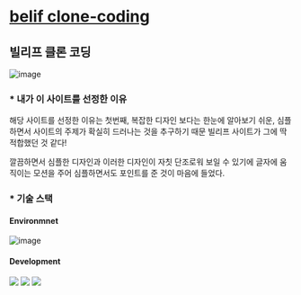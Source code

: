 # [belif clone-coding](https://suyeonpar.github.io/clone-belif/)

## 빌리프 클론 코딩

![image](https://github.com/suyeonpar/clone-belif/assets/142365626/104b397d-1e9e-45dd-b95c-fa48f1654d95)

### * 내가 이 사이트를 선정한 이유


해당 사이트를 선정한 이유는 첫번째, 복잡한 디자인 보다는
한눈에 알아보기 쉬운, 심플하면서 사이트의 주제가 확실히 드러나는 것을 
추구하기 때문
빌리프 사이트가 그에 딱 적합했던 것 같다!

깔끔하면서 심플한 디자인과 이러한 디자인이 자칫 단조로워 보일 수 있기에 
글자에 움직이는 모션을 주어 심플하면서도 포인트를 준 것이 마음에 들었다.

### * 기술 스택


#### Environmnet

![image](https://github.com/suyeonpar/clone-belif/assets/142365626/40429fb4-d844-4ea9-b9cd-f2f9f89fbd79)



#### Development

<img src="https://img.shields.io/badge/html5-E34F26?style=for-the-badge&logo=html5&logoColor=white"> <img src="https://img.shields.io/badge/css-1572B6?style=for-the-badge&logo=css3&logoColor=white"> <img src="https://img.shields.io/badge/javascript-F7DF1E?style=for-the-badge&logo=javascript&logoColor=black">






